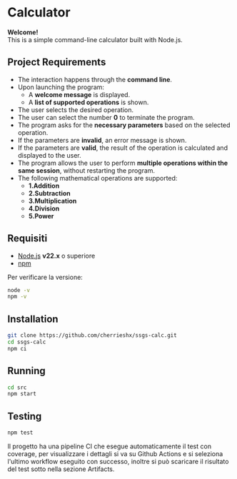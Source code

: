 # Calculator

**Welcome!**  
This is a simple command-line calculator built with Node.js.

##  Project Requirements

- The interaction happens through the **command line**.
- Upon launching the program:
  - A **welcome message** is displayed.
  - A **list of supported operations** is shown.
- The user selects the desired operation.
- The user can select the number **0** to terminate the program.
- The program asks for the **necessary parameters** based on the selected operation.
- If the parameters are **invalid**, an error message is shown.
- If the parameters are **valid**, the result of the operation is calculated and displayed to the user.
- The program allows the user to perform **multiple operations within the same session**, without restarting the program.
- The following mathematical operations are supported:
  - **1.Addition**
  - **2.Subtraction**
  - **3.Multiplication**
  - **4.Division**
  - **5.Power**

## Requisiti

- [Node.js](https://nodejs.org/) **v22.x** o superiore
- [npm](https://www.npmjs.com/)

Per verificare la versione:
```bash
node -v
npm -v
```

##  Installation 

```bash
git clone https://github.com/cherrieshx/ssgs-calc.git
cd ssgs-calc
npm ci
```

## Running

```bash
cd src
npm start
```

## Testing

```bash
npm test
```
Il progetto ha una pipeline CI che esegue automaticamente il test con coverage, per visualizzare i dettagli si va su Github Actions e si seleziona
l'ultimo workflow eseguito con successo, inoltre si può scaricare il risultato del test sotto nella sezione Artifacts.


